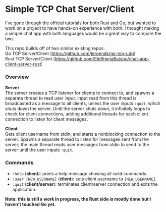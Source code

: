 
# Simple TCP Chat Server/Client

I've gone through the official tutorials for both Rust and Go, but wanted to work on a project to have hands-on experience with both. I thought making a simple chat app with both languages would be a great way to compare the two.

This repo builds off of two similar existing repos:  
Go TCP Server/Client (https://github.com/jeroendk/go-tcp-udp)  
Rust TCP Server/Client (https://github.com/EleftheriaBatsou/chat-app-client-server-rust)

### Overview
**Server**  
The server creates a TCP listener for clients to connect to, and spawns a separate thread to read user input. Input read from this thread is broadcasted as a message to all clients, unless the user inputs `:quit`, which shuts down the server. Until the server shuts down, it infinitely loops to check for client connections, adding additional threads for each client connection to listen for client messages.

**Client**  
Gets client username from stdin, and starts a nonblocking connection to the server. Spawns a separate thread to listen for messages sent from the server; the main thread reads user messages from stdin to send to the server until the user inputs `:quit`.  

### Commands

- `:help` (**client**): prints a help message showing all valid commands.
- `:user [NEW_USERNAME]` (**client**): sets client username to `[NEW_USERNAME]`.
- `:quit` (**client/server**): terminates client/server connection and exits the application.

**Note: this is still a work in progress, the Rust side is mostly done but I haven't touched Go yet.**